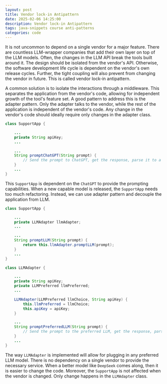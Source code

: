 ```yaml
---
layout: post
title: Vendor lock-in Antipattern
date: 2025-02-06 14:25:00
description: Vendor lock-in Antipattern
tags: java-snippets course anti-patterns
categories: code
--- 
```


It is not uncommon to depend on a single vendor for a major feature.
There are countless LLM-wrapper companies that add their own layer on top of the LLM models.
Often, the changes in the LLM API break the tools built around it.
The design should be isolated from the vendor's API.
Otherwise, the software development life cycle is dependent on the vendor's own release cycles.
Further, the tight coupling will also prevent from changing the vendor in future.
This is called vendor lock-in antipattern.

A common solution is to isolate the interactions through a middleware.
This separates the application from the vendor's code, allowing for independent growth of the tool's feature set.
A good pattern to address this is the adapter pattern.
Only the adapter talks to the vendor, while the rest of the application is independent of the vendor's code.
Any change in the vendor's code should ideally require only changes in the adapter class.

```java
class SupportApp {

    ...
    private String apiKey;
    ...

    ...
    String promptChatGPT(String prompt) {
        // Send the prompt to ChatGPT, get the response, parse it to a String and return it.
    }
    ...
}
```

This `SupportApp` is dependent on the `ChatGPT` to provide the prompting capabilities.
When a new capable model is released, the `SupportApp` needs too much refactoring.
Instead, we can use adapter pattern and decouple the application from LLM.

```java
class SupportApp {

    ...
    private LLMAdapter llmAdapter;
    ...

    ...
    String promptLLM(String prompt) {
        return this.llmAdapter.promptLLM(prompt);
    }
    ...
}

class LLMAdapter {

    ...
    private String apiKey;
    private LLMPreferred llmPreferred;
    ...

    LLMAdapter(LLMPreferred llmChoice, String apiKey) {
        this.llmPreferred = llmChoice;
        this.apiKey = apiKey;
    }

    ...
    String promptPreferredLLM(String prompt) {
        // Send the prompt to the preferred LLM, get the response, parse it to a String and return it.
    }
    ...
}
```

The way `LLMAdapter` is implemented will allow for plugging in any preferred LLM model.
There is no dependency on a single vendor to provide the necessary service.
When a better model like `DeepSeek` comes along, then it is easier to change the code.
Moreover, the `SupportApp` is not affected when the vendor is changed.
Only change happens in the `LLMAdapter` class.
